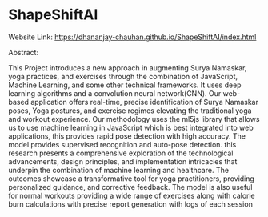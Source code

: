 # ShapeShiftAI

Website Link: https://dhananjay-chauhan.github.io/ShapeShiftAI/index.html

Abstract:

This Project introduces a new approach in augmenting Surya Namaskar, yoga practices, and
exercises through the combination of JavaScript, Machine Learning, and some other technical
frameworks. It uses deep learning algorithms and a convolution neural network(CNN). Our web-
based application offers real-time, precise identification of Surya Namaskar poses, Yoga postures,
and exercise regimes elevating the traditional yoga and workout experience. Our methodology
uses the ml5js library that allows us to use machine learning in JavaScript which is best integrated
into web applications, this provides rapid pose detection with high accuracy. The model provides
supervised recognition and auto-pose detection. this research presents a comprehensive exploration
of the technological advancements, design principles, and implementation intricacies that underpin
the combination of machine learning and healthcare. The outcomes showcase a transformative tool
for yoga practitioners, providing personalized guidance, and corrective feedback. The model is also
useful for normal workouts providing a wide range of exercises along with calorie burn calculations
with precise report generation with logs of each session

